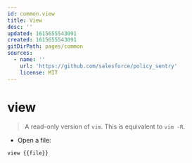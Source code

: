 ```yaml
---
id: common.view
title: View
desc: ''
updated: 1615655543091
created: 1615655543091
gitDirPath: pages/common
sources:
  - name: ''
    url: 'https://github.com/salesforce/policy_sentry'
    license: MIT
---
```

# view

> A read-only version of `vim`.
> This is equivalent to `vim -R`.

- Open a file:

`view {{file}}`


